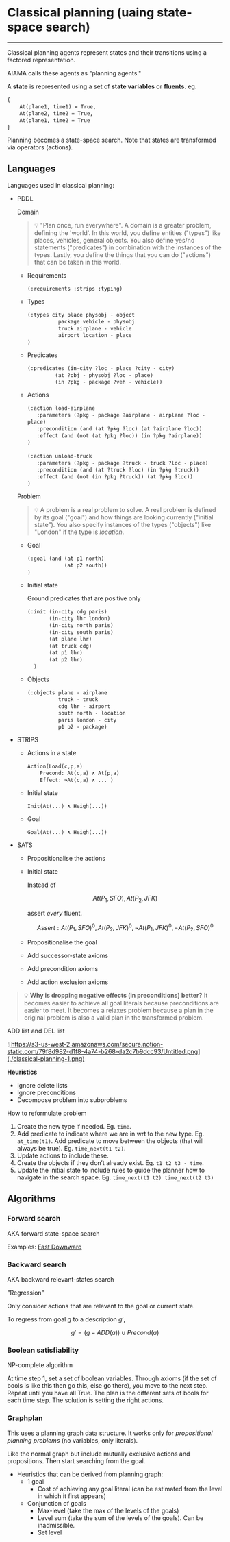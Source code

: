 # Classical planning (uaing state-space search)

<!-- toc -->

---

Classical planning agents represent states and their transitions using a factored representation. 

AIAMA calls these agents as "planning agents."

A **state** is represented using a set of **state variables** or **fluents**. eg. 

```
{
    At(plane1, time1) = True,
    At(plane2, time2 = True,
    At(plane1, time2 = True
}
```

Planning becomes a state-space search. Note that states are transformed via operators (actions). 

## Languages

Languages used in classical planning:

- PDDL
    
    Domain
    
    > 💡 "Plan once, run everywhere".  A domain is a greater problem, defining the 'world'. In this world, you define entities ("types") like places, vehicles, general objects. You also define yes/no statements ("predicates") in combination with the instances of the types. Lastly, you define the things that you can do ("actions") that can be taken in this world.
    
    - Requirements
        
        ```
        (:requirements :strips :typing)
        ```
        
    - Types
        
        ```
        (:types city place physobj - object
                  package vehicle - physobj
                  truck airplane - vehicle
                  airport location - place
        )
        ```
        
    - Predicates
        
        ```
        (:predicates (in-city ?loc - place ?city - city)
        	     (at ?obj - physobj ?loc - place)
        	     (in ?pkg - package ?veh - vehicle))
        ```
        
    - Actions
        
        ```
        (:action load-airplane
           :parameters (?pkg - package ?airplane - airplane ?loc - place)
           :precondition (and (at ?pkg ?loc) (at ?airplane ?loc))
           :effect (and (not (at ?pkg ?loc)) (in ?pkg ?airplane))
        )
        
        (:action unload-truck
           :parameters (?pkg - package ?truck - truck ?loc - place)
           :precondition (and (at ?truck ?loc) (in ?pkg ?truck))
           :effect (and (not (in ?pkg ?truck)) (at ?pkg ?loc))
        )
        ```
        
    
    Problem
    
    > 💡 A problem is a real problem to solve. A real problem is defined by its goal ("goal") and how things are looking currently ("initial state"). You also specify instances of the types ("objects") like "London" if the type is *location*.
    
    
    - Goal
        
        ```
        (:goal (and (at p1 north) 
                    (at p2 south))
        )
        ```
        
    - Initial state
        
        Ground predicates that are positive only
        
        ```
        (:init (in-city cdg paris)
               (in-city lhr london)
               (in-city north paris)
               (in-city south paris)
               (at plane lhr)
               (at truck cdg)
               (at p1 lhr)
               (at p2 lhr)
          )
        ```
        
    - Objects
        
        ```
        (:objects plane - airplane
                  truck - truck
                  cdg lhr - airport
                  south north - location
                  paris london - city
                  p1 p2 - package)
        ```
        
- STRIPS
    - Actions in a state
        
        ```
        Action(Load(c,p,a)
        	Precond: At(c,a) ∧ At(p,a)
        	Effect: ¬At(c,a) ∧ ... )
        ```
        
    - Initial state
        
        ```
        Init(At(...) ∧ Heigh(...))
        ```
        
    - Goal
        
        ```
        Goal(At(...) ∧ Heigh(...))
        ```
        
- SATS
    - Propositionalise the actions
    - Initial state
        
        Instead of
        
        $$
        At(P_1,SFO), At(P_2,JFK)
        $$
        
        assert *every* fluent.
        
        $$
        Assert: At(P_1,SFO)^0, At(P_2,JFK)^0, \neg At(P_1,JFK)^0, \neg At(P_2,SFO)^0
        $$
        
    - Propositionalise the goal
    - Add successor-state axioms
    - Add precondition axioms
    - Add action exclusion axioms

> 💡 **Why is dropping negative effects (in preconditions) better?**
It becomes easier to achieve all goal literals because preconditions are easier to meet. It becomes a relaxes problem because a plan in the original problem is also a valid plan in the transformed problem.

ADD list and DEL list

![https://s3-us-west-2.amazonaws.com/secure.notion-static.com/79f8d982-d1f8-4a74-b268-da2c7b9dcc93/Untitled.png](./classical-planning-1.png)

**Heuristics**

- Ignore delete lists
- Ignore preconditions
- Decompose problem into subproblems

How to reformulate problem

1. Create the new type if needed. Eg. `time`.
2. Add predicate to indicate where we are in wrt to the new type. Eg. `at_time(t1)`. Add predicate to move between the objects (that will always be true). Eg. `time_next(t1 t2)`.
3. Update actions to include these. 
4. Create the objects if they don’t already exist. Eg. `t1 t2 t3 - time`.  
5. Update the initial state to include rules to guide the planner how to navigate in the search space. Eg. `time_next(t1 t2) time_next(t2 t3)`


## Algorithms

### Forward search

AKA forward state-space search

Examples: [Fast Downward](http://www.fast-downward.org/)

### Backward search

AKA backward relevant-states search

"Regression"

Only consider actions that are relevant to the goal  or current state.

To regress from goal $g$ to a description $g'$,

$$
g'=(g-ADD(a)) \cup Precond(a)
$$

### Boolean satisfiability

NP-complete algorithm

At time step 1, set a set of boolean variables. Through axioms (if the set of bools is like this then go this, else go there), you move to the next step. Repeat until you have all True. The plan is the different sets of bools for each time step. The solution is setting the right actions.

### Graphplan

This uses a planning graph data structure. It works only for *propositional planning problems* (no variables, only literals).

Like the normal graph but include mutually exclusive actions and propositions. Then start searching from the goal. 

- Heuristics that can be derived from planning graph:
    - 1 goal
        - Cost of achieving any goal literal (can be estimated from the level in which it first appears)
    - Conjunction of goals
        - Max-level (take the max of the levels of the goals)
        - Level sum (take the sum of the levels of the goals). Can be inadmissible.
        - Set level
